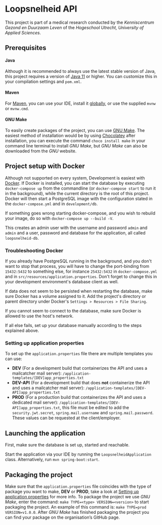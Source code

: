 # Loopsnelheid API

This project is part of a medical research conducted by the _Kenniscentrum Gezond en Duurzaam Leven_ of the _Hogeschool Utrecht, University of Applied Sciences_.


## Prerequisites

#### Java

Although it is recommended to always use the latest stable version of Java, this project requires a version of [Java 11](https://www.oracle.com/java/technologies/downloads/) or higher. You can customize this in your compilation settings and `pom.xml`.

#### Maven

For [Maven](https://maven.apache.org/guides/getting-started/maven-in-five-minutes.html), you can use your IDE, install it [globally](https://maven.apache.org/download.cgi), or use the supplied `mvnw` or `mvnw.cmd`.

#### GNU Make

To easily create packages of the project, you can use [GNU Make](https://www.gnu.org/software/make/). The easiest method of installation would be by using [Chocolatey](https://community.chocolatey.org/) after installation, you can execute the command `choco install make` in your command line terminal to install _GNU Make_, but _GNU Make_ can also be downloaded from the _GNU_ website.


## Project setup with Docker

Although not supported on every system, Development is easiest with [Docker](https://docs.docker.com/desktop/). If Docker is installed, you can start the database by executing `docker-compose up` from the commandline (or `docker-compose start` to run it in the background), while the current directory is the root of this project. Docker will then start a PostgreSQL image with the configuration stated in the `docker-compose.yml` and in `development/db`.

If something goes wrong starting docker-compose, and you wish to rebuild your image, do so with `docker-compose up --build -V`.

This creates an admin user with the username and password `admin` and `admin` and a user, password and database for the application, all called `loopsnelheid-db`.
 
### Troubleshooting Docker

If you already have PostgreSQL running in the background, and you don't want to stop that process, you will have to change the port-binding from `15432:5432` to something else, for instance `25432:5432` in `docker-compose.yml` and in `src/resources/application.properties`. Don't forget to change this in your development environment's database client as well.

If data does not seem to be persisted when restarting the database, make sure Docker has a volume assigned to it. Add the project's directory or parent directory under Docker's `Settings > Resources > File Sharing`.

If you cannot seem to connect to the database, make sure Docker is allowed to use the host's network.

If all else fails, set up your database manually according to the steps explained above.

### Setting up application properties

To set up the `application.properties` file there are multiple templates you can use:
- **DEV** (For a development build that containerizes the API and uses a mailcatcher mail server): `/application-templates/[DEV]app_properties.txt`
- **DEV-API** (For a development build that does **not** containerize the API and uses a mailcatcher mail server): `/application-templates/[DEV-API]app_properties.txt`
- **PROD** (For a production build that containerizes the API and uses a dedicated mail server): `/application-templates/[DEV-API]app_properties.txt`, this file must be edited to add the `security.jwt.secret`, `spring.mail.username` and `spring.mail.password`. These values can be requested at the client/employer.


## Launching the application

First, make sure the database is set up, started and reachable.

Start the application via your IDE by running the `LoopsnelheidApplication`
class. Alternatively, run `mvn spring-boot:start`.


## Packaging the project

Make sure that the `application.properties` file coincides with the type of package you want to make, **DEV** or **PROD**, take a look at [Setting up application properties](#setting-up-application-properties) for more info. To package the project we use _GNU Make_, enter the command: `make TYPE=<type> VERSION=<version>` to start packaging the project. An example of this command is: `make TYPE=prod VERSION=v1.0.0`. After _GNU Make_ has finished packaging the project you can find your package on the organisation’s GitHub page.


